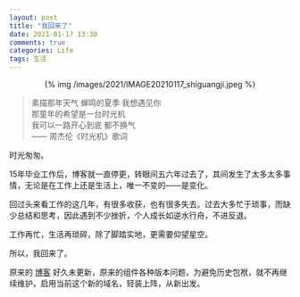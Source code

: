 ```yaml
---
layout: post
title: "我回来了"
date: 2021-01-17 13:30
comments: true
categories: Life
tags: 生活
---
```

<center>{% img /images/2021/IMAGE20210117_shiguangji.jpeg %}</center>

> 素描那年天气 蝉鸣的夏季 我想遇见你  
> 那童年的希望是一台时光机  
> 我可以一路开心到底 都不换气  
> —— 周杰伦《时光机》歌词  

<!--more-->

时光匆匆。

15年毕业工作后，博客就一直停更，转眼间五六年过去了，其间发生了太多太多事情，无论是在工作上还是生活上，唯一不变的——是变化。

回过头来看工作的这几年，有很多收获，也有很多失去。过去大多忙于琐事，而缺少总结和思考，因此遇到不少挫折，个人成长如逆水行舟，不进反退。

工作再忙，生活再琐碎，除了脚踏实地，更需要仰望星空。

所以，我回来了。

原来的 [博客](http://ibillxia.github.io/) 好久未更新，原来的组件各种版本问题，为避免历史包袱，就不再继续维护，启用当前这个新的域名，轻装上阵，从新出发。

